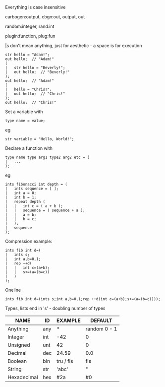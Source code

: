 Everything is case insensitive

carbogen:output, cbgn:out, output, out

random:integer,  rand:int

plugin:function, plug:fun

|s don't mean anything, just for aesthetic -
a space is for execution

```
str hello = "Adam!";
out hello;  // "Adam!"
(
|   str hello = "Beverly!";
|   out hello;  // "Beverly!"
);
out hello;  // "Adam!"
(
|   hello = "Chris!";
|   out hello;  // "Chris!"
);
out hello;  // "Chris!"
```

Set a variable with
```
type name = value;
```
eg
```
str variable = "Hello, World!";
```

Declare a function with
```
type name type arg1 type2 arg2 etc = (
|   ...
);
```
eg
```
ints fibonacci int depth = (
|   ints sequence = [ ];
|   int a = 0;
|   int b = 1;
|   repeat depth (
|   |   int c = ( a + b );
|   |   sequence = ( sequence + a );
|   |   a = b;
|   |   b = c;
|   );
|   sequence
);
```

Compression example:
```
ints fib int d=(
|   ints s;
|   int a,b=0,1;
|   rep ++d(
|   |   int c=(a+b);
|   |   s+=(a=(b=c))
|   )
);
```

Oneline
```
ints fib int d=(ints s;int a,b=0,1;rep ++d(int c=(a+b);s+=(a=(b=c))));
```

Types, lists end in 's' - doubling number of types

| NAME        | ID  | EXAMPLE   | DEFAULT      |
| -           | -   | -         | -            |
| Anything    | any | *         | random 0 - 1 |
| Integer     | int | -42       | 0            |
| Unsigned    | unt | 42        | 0            |
| Decimal     | dec | 24.59     | 0.0          |
| Boolean     | bln | tru / fls | fls          |
| String      | str | 'abc'     | ''           |
| Hexadecimal | hex | #2a       | #0           |
